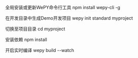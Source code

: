 全局安装或更新WePY命令行工具
npm install wepy-cli -g

在开发目录中生成Demo开发项目
wepy init standard myproject

切换至项目目录
cd myproject

安装依赖
npm  install

开启实时编译
wepy build --watch
